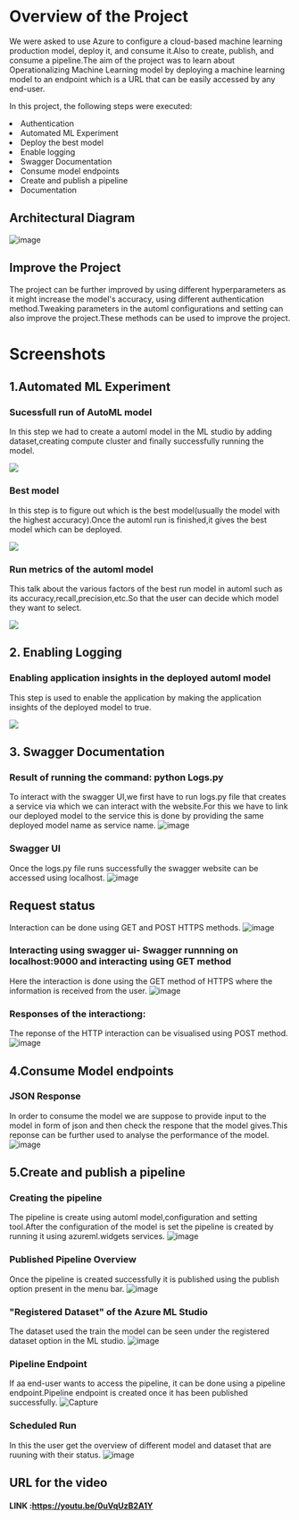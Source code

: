 
# Overview of the Project
We were asked to use Azure to configure a cloud-based machine learning production model, deploy it, and consume it.Also to create, publish, and consume a pipeline.The aim of the project was to learn about Operationalizing Machine Learning model by deploying a machine learning model to an endpoint which is a URL that can be easily accessed by any end-user.

<p>In this project, the following steps were executed:
  <li>Authentication</li>
<li>Automated ML Experiment</li>
<li>Deploy the best model</li>
<li>Enable logging</li>
<li>Swagger Documentation</li>
<li>Consume model endpoints</li>
<li>Create and publish a pipeline</li>
<li>Documentation</li></p>

## Architectural Diagram

![image](https://user-images.githubusercontent.com/53776611/102314164-ffd9af80-3f97-11eb-83f6-b01844316471.png)


## Improve the Project
The project can be further improved by using different hyperparameters as it might increase the model's accuracy, using different authentication method.Tweaking parameters in the automl configurations and setting can also improve the project.These methods can be used
to improve the project.
# Screenshots

## 1.Automated ML Experiment

### Sucessfull run of AutoML model
In this step we had to create a automl model in the ML studio by adding dataset,creating compute cluster and finally successfully running the model.



![](https://github.com/Nupurgopali/nd00333_AZMLND_C2/blob/master/screenshot/completed.PNG?raw=true)


### Best model 
In this step is to figure out which is the best model(usually the model with the highest accuracy).Once the automl run is finished,it gives the best model which can be deployed.

![](https://raw.githubusercontent.com/Nupurgopali/nd00333_AZMLND_C2/master/screenshot/bestmodel.PNG)

### Run metrics of the automl model
This talk about the various factors of the best run model in automl such as its accuracy,recall,precision,etc.So that the user can decide which model they want to select.

![](https://raw.githubusercontent.com/Nupurgopali/nd00333_AZMLND_C2/master/screenshot/bestmetric2.PNG)

## 2. Enabling Logging 

### Enabling application insights in the deployed automl model
This step is used to enable the application by making the application insights of the deployed model to true.

![](https://raw.githubusercontent.com/Nupurgopali/nd00333_AZMLND_C2/master/screenshot/enable_application_insights.PNG)

## 3. Swagger Documentation
### Result of running the command: python Logs.py
To interact with the swagger UI,we first have to run logs.py file that creates a service via which we can interact with the website.For this we have to link our deployed model
to the service this is done by providing the same deployed model name as service name.
![image](https://user-images.githubusercontent.com/53776611/102201688-74571480-3eec-11eb-98a8-f1cd5ed76a66.png)

### Swagger UI
Once the logs.py file runs successfully the swagger website can be accessed using localhost.
![image](https://user-images.githubusercontent.com/53776611/102200443-dca4f680-3eea-11eb-8b08-2d75bb3ae8a8.png)

## Request status
Interaction can be done using GET and POST HTTPS methods.
![image](https://user-images.githubusercontent.com/53776611/102200977-86848300-3eeb-11eb-88e7-f89eda6e2474.png)

### Interacting using swagger ui- Swagger runnning on localhost:9000 and interacting using GET method
Here the interaction is done using the GET method of HTTPS where the information is received from the user.
![image](https://user-images.githubusercontent.com/53776611/102199483-b03caa80-3ee9-11eb-9837-651bdac04dbd.png)

### Responses of the interactiong: 
The reponse of the HTTP interaction can be visualised using POST method.
![image](https://user-images.githubusercontent.com/53776611/102200259-a0719600-3eea-11eb-95a8-3ffa4051b6d0.png)

## 4.Consume Model endpoints

### JSON Response

In order to consume the model we are suppose to provide input to the model in form of json and then check the respone that the model gives.This reponse can be further used
to analyse the performance of the model.
![image](https://user-images.githubusercontent.com/53776611/102201385-06aae880-3eec-11eb-8381-4ff7d2e0d337.png)

## 5.Create and publish a pipeline

### Creating the pipeline
The pipeline is create using automl model,configuration and setting tool.After the configuration of the model is set the pipeline is created by running it using azureml.widgets
services.
![image](https://user-images.githubusercontent.com/53776611/102201871-a9fbfd80-3eec-11eb-8320-86e4222b8145.png)

### Published Pipeline Overview
Once the pipeline is created successfully it is published using the publish option present in the menu bar.
![image](https://user-images.githubusercontent.com/53776611/102392049-92ac3580-3ffc-11eb-8691-cb79b940e466.png)


### "Registered Dataset" of the Azure ML Studio
The dataset used the train the model can be seen under the registered dataset option in the ML studio.
![image](https://user-images.githubusercontent.com/53776611/102336582-5dc9bf80-3fb7-11eb-82dd-3ea97572da3a.png)

### Pipeline Endpoint
If aa end-user wants to access the pipeline, it can be done using a pipeline endpoint.Pipeline endpoint is created once it has been published successfully.
![Capture](https://user-images.githubusercontent.com/53776611/102343449-93bf7180-3fc0-11eb-873d-f45894834a5f.PNG)


### Scheduled Run 
In this the user get the overview of different model and dataset that are ruuning with their status.
![image](https://user-images.githubusercontent.com/53776611/102343501-a639ab00-3fc0-11eb-9d3e-13066d1cfab1.png)



## URL for the video
#### LINK :https://youtu.be/0uVqUzB2A1Y
